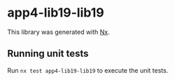 # app4-lib19-lib19

This library was generated with [Nx](https://nx.dev).

## Running unit tests

Run `nx test app4-lib19-lib19` to execute the unit tests.
